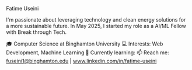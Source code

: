 Fatime Useini


I'm passionate about leveraging technology and clean energy solutions for a more sustainable future. In May 2025, I started my role as a AI/ML Fellow with Break through Tech.

🎓 Computer Science at Binghamton University
💻 Interests: Web Development, Machine Learning
🌱 Currently learning: 
📫 Reach me: fuseini1@binghamton.edu | www.linkedin.com/in/fatime-useini
